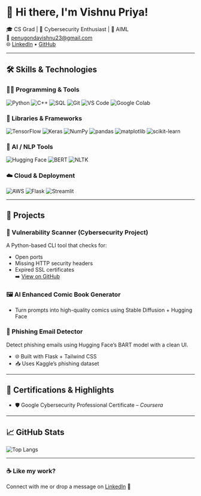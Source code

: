 # 👋 Hi there, I'm Vishnu Priya!

🎓 CS Grad | 🔐 Cybersecurity Enthusiast | 🤖 AIML  
📧 penugondavishnu23@gmail.com  
🌐 [LinkedIn](https://linkedin.com/in/vishnu-priya-penugonda) • [GitHub](https://github.com/vcode007)

---

## 🛠️ Skills & Technologies

### 👩‍💻 Programming & Tools  
![Python](https://img.shields.io/badge/Python-3670A0?style=for-the-badge&logo=python&logoColor=white)
![C++](https://img.shields.io/badge/C++-00599C?style=for-the-badge&logo=c%2B%2B&logoColor=white)
![SQL](https://img.shields.io/badge/SQL-4479A1?style=for-the-badge&logo=postgresql&logoColor=white)
![Git](https://img.shields.io/badge/Git-F05032?style=for-the-badge&logo=git&logoColor=white)
![VS Code](https://img.shields.io/badge/VSCode-007ACC?style=for-the-badge&logo=visualstudiocode&logoColor=white)
![Google Colab](https://img.shields.io/badge/Google%20Colab-F9AB00?style=for-the-badge&logo=googlecolab&logoColor=white)

### 🔬 Libraries & Frameworks  
![TensorFlow](https://img.shields.io/badge/TensorFlow-FF6F00?style=for-the-badge&logo=tensorflow&logoColor=white)
![Keras](https://img.shields.io/badge/Keras-D00000?style=for-the-badge&logo=keras&logoColor=white)
![NumPy](https://img.shields.io/badge/NumPy-013243?style=for-the-badge&logo=numpy&logoColor=white)
![pandas](https://img.shields.io/badge/pandas-150458?style=for-the-badge&logo=pandas&logoColor=white)
![matplotlib](https://img.shields.io/badge/Matplotlib-11557C?style=for-the-badge&logo=plotly&logoColor=white)
![scikit-learn](https://img.shields.io/badge/Scikit--Learn-F7931E?style=for-the-badge&logo=scikit-learn&logoColor=white)

### 🧠 AI / NLP Tools  
![Hugging Face](https://img.shields.io/badge/HuggingFace-FFAE1A?style=for-the-badge&logo=huggingface&logoColor=black)
![BERT](https://img.shields.io/badge/BERT-005BBB?style=for-the-badge&logo=google&logoColor=white)
![NLTK](https://img.shields.io/badge/NLTK-85BE2A?style=for-the-badge&logo=python&logoColor=white)

### ☁️ Cloud & Deployment  
![AWS](https://img.shields.io/badge/AWS-232F3E?style=for-the-badge&logo=amazonaws&logoColor=white)
![Flask](https://img.shields.io/badge/Flask-000000?style=for-the-badge&logo=flask&logoColor=white)
![Streamlit](https://img.shields.io/badge/Streamlit-FF4B4B?style=for-the-badge&logo=streamlit&logoColor=white)

---

## 🧠 Projects

### 🔐 Vulnerability Scanner (Cybersecurity Project)
A Python-based CLI tool that checks for:
- Open ports
- Missing HTTP security headers
- Expired SSL certificates  
➡️ [View on GitHub](https://github.com/vcode007/vuln-scanner)

### 🖼️ AI Enhanced Comic Book Generator
- Turn prompts into high-quality comics using Stable Diffusion + Hugging Face
  
### 🔐 Phishing Email Detector
Detect phishing emails using Hugging Face’s BART model with a clean UI.
- 🌐 Built with Flask + Tailwind CSS
- 📥 Uses Kaggle’s phishing dataset
---

## 📜 Certifications & Highlights

- 🛡️ Google Cybersecurity Professional Certificate – *Coursera*
  
---

## 📈 GitHub Stats

![Top Langs](https://github-readme-stats.vercel.app/api/top-langs/?username=vcode007&layout=compact&theme=radical)

---

### ☕ Like my work?
Connect with me or drop a message on [LinkedIn](https://linkedin.com/in/vishnu-priya-penugonda) 💬
